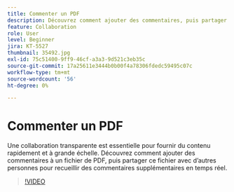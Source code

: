 ```yaml
---
title: Commenter un PDF
description: Découvrez comment ajouter des commentaires, puis partager un PDF pour révision avec d’autres personnes
feature: Collaboration
role: User
level: Beginner
jira: KT-5527
thumbnail: 35492.jpg
exl-id: 75c51400-9ff9-46cf-a3a3-9d521c3eb35c
source-git-commit: 17a25611e3444b0b00f4a78306fdedc59495c07c
workflow-type: tm+mt
source-wordcount: '56'
ht-degree: 0%

---
```


# Commenter un PDF

Une collaboration transparente est essentielle pour fournir du contenu rapidement et à grande échelle. Découvrez comment ajouter des commentaires à un fichier de PDF, puis partager ce fichier avec d’autres personnes pour recueillir des commentaires supplémentaires en temps réel.

>[!VIDEO](https://video.tv.adobe.com/v/35492?quality=12&learn=on&hidetitle=true)
